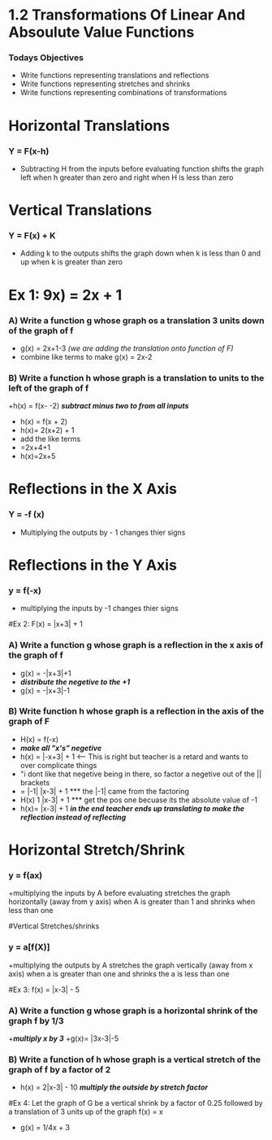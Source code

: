 # 1.2 Transformations Of Linear And Absoulute Value Functions
### Todays Objectives
+  Write functions representing translations and reflections
+  Write functions representing stretches and shrinks
+  Write functions representing combinations of transformations

# Horizontal Translations
### Y = F(x-h)
+ Subtracting H from the inputs before evaluating function shifts the graph left when h greater than zero and right when H is less than zero

# Vertical Translations
### Y = F(x) + K
+ Adding k to the outputs shifts the graph down when k is less than 0 and up when k is greater than zero

# Ex 1: 9x) = 2x + 1
### A)  Write a function g whose graph os a translation 3 units down of the graph of f
+ g(x) = 2x+1-3  *(we are adding the translation onto function of F)*
+ combine like terms to make g(x) = 2x-2

### B) Write a function h whose graph is a translation to units to the left of the graph of f
+h(x) = f(x- -2) ***subtract minus two to from all inputs***
+ h(x) = f(x + 2)
+ h(x)= 2(x+2) + 1
+ add the like terms
+ =2x+4+1
+ h(x)=2x+5

# Reflections in the X Axis
### Y = -f (x)
+ Multiplying the outputs by - 1 changes thier signs

# Reflections in the Y Axis
### y = f(-x)
+ multiplying the inputs by -1 changes thier signs

#Ex 2: F(x) = |x+3| + 1
### A) Write a function g whose graph is a reflection in the x axis of the graph of f
+ g(x) = -|x+3|+1
+  ***distribute the negetive to the +1***
+  g(x) = -|x+3|-1

### B) Write function h whose graph is a reflection in the  axis of the graph of F
+ H(x) = f(-x)
+ ***make all "x's" negetive***
+ h(x) = |-x+3| + 1 <-- This is right but teacher is a retard and wants to over complicate things
+ "i dont like that negetive being in there, so factor a negetive out of the || brackets
+ = |-1| |x-3| + 1 *** the |-1| came from the factoring
+ H(x) 1 |x-3| + 1 *** get the pos one becuase its the absolute value of -1
+ h(x)= |x-3| + 1 ***in the end teacher ends up translating to make the reflection instead of reflecting***

# Horizontal Stretch/Shrink
### y = f(ax)
+multiplying the inputs by A before evaluating stretches the graph horizontally (away from y axis) when A is greater than 1 and shrinks when less than one

#Vertical Stretches/shrinks
### y = a[f(X)]
+multiplying the outputs by A stretches the graph vertically (away from x axis) when a is greater than one and shrinks the a is less than one

#Ex 3: f(x) = |x-3| - 5
### A) Write a function g whose graph is a horizontal shrink of the graph f by 1/3
+***multiply x by 3***
+g(x)= |3x-3|-5

### B) Write a function of h whose graph is a vertical stretch of the graph of f by a factor of 2
+ h(x) = 2|x-3| - 10 ***multiply the outside by stretch factor***

#Ex 4: Let the graph of G be a vertical shrink by a factor of 0.25 followed by a translation of 3 units up of the graph f(x) = x
+ g(x) = 1/4x + 3
